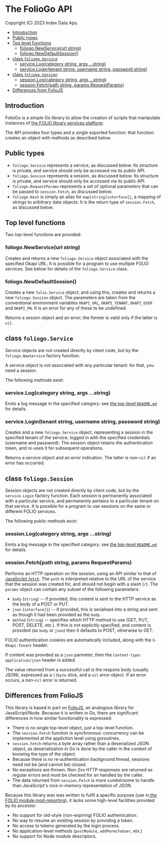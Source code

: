 # The FolioGo API

Copyright (C) 2023 Index Data Aps.

<!-- md2toc -l 2 api.md -->
* [Introduction](#introduction)
* [Public types](#public-types)
* [Top level functions](#top-level-functions)
    * [foliogo.NewService(url string)](#foliogonewserviceurl-string)
    * [foliogo.NewDefaultSession()](#foliogonewdefaultsession)
* [class `foliogo.Service`](#class-foliogoservice)
    * [service.Log(category string, args ...string)](#servicelogcategory-string-args-string)
    * [service.Login(tenant string, username string, password string)](#servicelogintenant-string-username-string-password-string)
* [class `foliogo.Session`](#class-foliogosession)
    * [session.Log(category string, args ...string)](#sessionlogcategory-string-args-string)
    * [session.Fetch(path string, params RequestParams)](#sessionfetchpath-string-params-requestparams)
* [Differences from FolioJS](#differences-from-foliojs)



## Introduction

FolioGo is a simple Go library to allow the creation of scripts that manipulate instances of [the FOLIO library services platform](https://www.folio.org/).

The API provides four types and a single exported function: that function creates an object with methods as described below.



## Public types

* `foliogo.Service` represents a service, as discussed below. Its structure is private, and service should only be accessed via its public API.
* `foliogo.Session` represents a session, as discussed below. Its structure is private, and service should only be accessed via its public API.
* `foliogo.RequestParams` represents a set of optional parameters that can be passed to `session.Fetch`, as discussed below.
* `foliogo.Hash` is simply an alias for `map[string]interface{}`, a mapping of strings to aribitrary data objects. It is the return type of `session.Fetch`, as discussed below.



## Top level functions

Two top-level functions are provided:


### foliogo.NewService(url string)

Creates and returns a new `foliogo.Service` object associated with the specified Okapi URL. It is possible for a program to use multiple FOLIO services. See below for details of the `foliogo.Service` class.


### foliogo.NewDefaultSession()

Creates a new `folio.Service` object; and using this, creates and returns a new `foliogo.Session` object. The parameters are taken from the conventional environment variables
`OKAPI_URL`,
`OKAPI_TENANT`,
`OKAPI_USER`
and
`OKAPI_PW`.
It is an error for any of these to be undefined.

Returns a sesson object and an error; the former is valid only if the latter is `nil`.


## class `foliogo.Service`

Service objects are not created directly by client code, but by the `foliogo.NewService` factory function.

A service object is not associated with any particular tenant: for that, you need a session.

The following methods exist:


### service.Log(category string, args ...string)

Emits a log message in the specified category: see [the top-level `README.md`](../README.md#logging) for details.


### service.Login(tenant string, username string, password string)

Creates and a new `foliogo.Service` object, representing a session in the specified tenant of the service, logged in with the specified credentials (username and password). The session object retains the authentication token, and re-uses it for subsequent operations.

Returns a service object and an error indication. The latter is non-`nil` if an error has occurred.



## class `foliogo.Session`

Session objects are not created directly by client code, but by the `service.Login` factory function. Each session is permanently associated with a particular service, and permanently pertains to a particular tenant on that service. It is possible for a program to use sessions on the same or different FOLIO services.

The following public methods exist:


### session.Log(category string, args ...string)

Emits a log message in the specified category: see [the top-level `README.md`](../README.md#logging) for details.


### session.Fetch(path string, params RequestParams)

Performs an HTTP operation on the session, using an API similar to that of [JavaScript `fetch`](https://developer.mozilla.org/en-US/docs/Web/API/fetch). The `path` is interpreted relative to the URL of the service that the session was created for, and should not begin with a slash (`/`). The `params` object can contain any subset of the following parameters:

* `body` (`string`) -- if provided, this content is sent to the HTTP service as the body of a POST or PUT.
* `json` (`interface{}`) -- if provided, this is serialised into a string and sent as though it had been provided as the `body`.
* `method` (`string`) -- specifies which HTTP method to use (GET, PUT, POST, DELETE, etc.). If this is not explicitly specified, and content is provided (as `body` or `json`) then it defaults to POST, otherwise to GET.

FOLIO authentication cookies are automatically included, along with the `X-Okapi-Tenant` header.

If content was provided as a `json` parmeter, then the `Content-type: application/json` header is added.

The value returned from a successful call is the respons body (usually JSON), expressed as a `[]byte` slice, and a `nil` error object. If an error occurs, a non-`nil` error is returned.



## Differences from FolioJS

This library is based in part on [FolioJS](https://github.com/indexdata/foliojs), an analogous library for JavaScript/Node. Because it is written in Go, there are significant differences in how similar functionality is expressed:

* There is no single top-level object, just a top-level function.
* The `session.Fetch` function is synchronous: concurrency can be implemented at the appliction level using goroutines.
* `session.Fetch` returns a byte array rather than a deserialized JSON object, as deserialization in Go is done by the caller in the context of knowing the type of the object.
* Because there is no re-authentication background thread, sessions need not be (and cannot be) closed.
* No exceptions are thrown. Non-2xx HTTP responses are returned as regular errors and must be checked for an handled by the caller.
* The data returned from `session.Fetch` is more cumbersome to handle than JavaScript's nice in-memory representation of JSON.

Because this library was was written to fulfil a specific purpose (use in[ the FOLIO module mod-reporting](https://github.com/indexdata/mod-reporting)), it lacks some high-level facilities provided by its ancestor:

* No support for old-style (non-expiring) FOLIO authentication.
* No way to resume an existing session by providing a token.
* No access to tokens generated by the login process.
* No application-level methods (`postModule`, `addPermsToUser`, etx.)
* No support for Node module descriptors.



